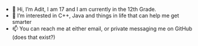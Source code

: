 - 👋 Hi, I’m Adit, I am 17 and I am currently in the 12th Grade.
- 👀 I’m interested in C++, Java and things in life that can help me get smarter
- 📫 You can reach me at either email, or private messaging me on GitHub (does that exist?)

<!---
adit1110/adit1110 is a ✨ special ✨ repository because its `README.md` (this file) appears on your GitHub profile.
You can click the Preview link to take a look at your changes.
--->
